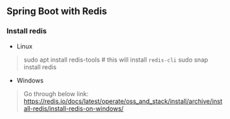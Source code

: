 ## Spring Boot with Redis 

### Install redis
- Linux

> sudo apt install redis-tools # this will install `redis-cli`
> sudo snap install redis

- Windows

> Go through below link: 
> https://redis.io/docs/latest/operate/oss_and_stack/install/archive/install-redis/install-redis-on-windows/

